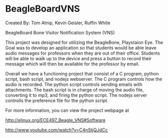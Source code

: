 BeagleBoardVNS
==============
Created By: Tom Atnip, Kevin Geisler, Ruffin White

BeagleBoard Bone Visitor Notification System (VNS)

This project was designed for utilizing the BeagleBone, Playstaion Eye.  The Goal was to develop an application so that students would be able leave audio messages for professors when they are out of their office. Students will be able to walk up to the device and press a button to record their message which will then be available for the professor by email.

Overall we have a functioning project that consist of a C program, python script, bash script, and nodejs webserver. The C program controls how the audio is recorded. The python script controls sending emails with attachments. The bash script is in charge of moving the audio file, converting it to mp3, and firing the python script. The nodejs server controlls the preference file for the python script.

For more information, you can view the project webpage at 

http://elinux.org/ECE497_Beagle_VNS#Software 

http://www.youtube.com/watch?v=C4nStjQJdCc 